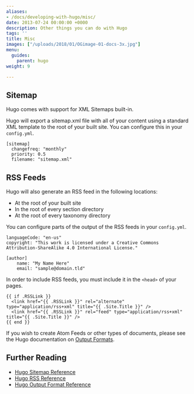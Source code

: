 ```yaml
---
aliases:
- /docs/developing-with-hugo/misc/
date: 2013-07-24 00:00:00 +0000
description: Other things you can do with Hugo
tags: ''
title: Misc
images: ["/uploads/2018/01/OGimage-01-docs-3x.jpg"]
menu:
  guides:
    parent: hugo
weight: 9

---
```

## Sitemap
Hugo comes with support for XML Sitemaps built-in.

Hugo will export a sitemap.xml file with all of your content using a standard XML template to the root of your built site. You can configure this in your `config.yml`.

	[sitemap]
	  changefreq: "monthly"
	  priority: 0.5
	  filename: "sitemap.xml"

## RSS Feeds

Hugo will also generate an RSS feed in the following locations:

- At the root of your built site
- In the root of every section directory
- At the root of every taxonomy directory

You can configure parts of the output of the RSS feeds in your `config.yml`.

	languageCode: "en-us"
	copyright: "This work is licensed under a Creative Commons Attribution-ShareAlike 4.0 International License."
	
	[author]
	    name: "My Name Here"
	    email: "sample@domain.tld"

In order to include RSS feeds, you must include it in the `<head>` of your pages.

	{{ if .RSSLink }}
	  <link href="{{ .RSSLink }}" rel="alternate" type="application/rss+xml" title="{{ .Site.Title }}" />
	  <link href="{{ .RSSLink }}" rel="feed" type="application/rss+xml" title="{{ .Site.Title }}" />
	{{ end }}

If you wish to create Atom Feeds or other types of documents, please see the Hugo documentation on [Output Formats][1].

## Further Reading
- [Hugo Sitemap Reference](https://gohugo.io/templates/sitemap/)
- [Hugo RSS Reference](https://gohugo.io/templates/rss/)
- [Hugo Output Format Reference](https://gohugo.io/extras/output-formats/)

[1]:	https://gohugo.io/extras/output-formats/
